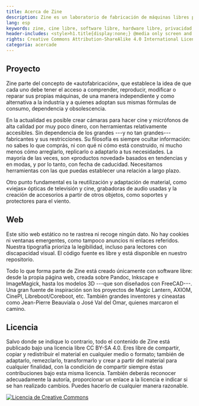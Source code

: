 ```yaml
---
title: Acerca de Zine
description: Zine es un laboratorio de fabricación de máquinas libres para capturar sonidos e imágenes, con acceso abierto a la documentación de su diseño. También encontrarás pequeñas notas sobre la relación —de dependencia— entre la tecnología, la técnica y el arte sonoro y cinematográfico. <hr class="descripcion">
lang: esp
keywords: zine, cine libre, software libre, hardware libre, privacidad, tecnología libre, autonomia digital, magic lantern, coreboot, libreboot, thinkpad, EM272
header-includes: <style>h1.title{display:none;} @media only screen and (min-width:665px) {a.seleccion.acerca::before{content:"➞ "; font-weight:bolder;}}</style>
rights: Creative Commons Attribution-ShareAlike 4.0 International License
categoria: acercade
---
```


## Proyecto

Zine parte del concepto de «autofabricación», que establece la idea de que cada uno debe tener el acceso a comprender, reproducir, modificar o reparar sus propias máquinas, de una manera independiente y como alternativa a la industria y a quienes adoptan sus mismas fórmulas de consumo, dependencia y obsolescencia.

En la actualidad es posible crear cámaras para hacer cine y micrófonos de alta calidad por muy poco dinero, con herramientas relativamente accesibles. Sin dependencia de los grandes ---y no tan grandes--- fabricantes y sus restricciones. Su filosofía es siempre ocultar información: no sabes lo que comprás, ni con qué ni cómo está construido, ni mucho menos cómo arreglarlo, replicarlo o adaptarlo a tus necesidades. La mayoría de las veces, son «productos novedad» basados en tendencias y en modas, y por lo tanto, con fecha de caducidad. Necesitamos herramientas con las que puedas establecer una relación a largo plazo.

Otro punto fundamental es la reutilización y adaptación de material, como «viejas» ópticas de televisión y cine, grabadoras de audio usadas y la creación de accesorios a partir de otros objetos, como soportes y protectores para el viento.

## Web

Este sitio web estático no te rastrea ni recoge ningún dato. No hay cookies ni ventanas emergentes, como tampoco anuncios ni enlaces referidos. Nuestra tipografía prioriza la legibilidad, incluso para lectores con discapacidad visual. El código fuente es libre y está disponible en nuestro repositorio.

Todo lo que forma parte de Zine está creado únicamente con software libre: desde la propia página web, creada sobre Pandoc, Inkscape e ImageMagick, hasta los modelos 3D ---que son diseñados con FreeCAD---. Una gran fuente de inspiración son los proyectos de Magic Lantern, AXIOM, CinePI, Libreboot/Coreboot, etc. También grandes inventores y cineastas como Jean-Pierre Beauviala o José Val del Omar, quienes marcaron el camino.

## Licencia

Salvo donde se indique lo contrario, todo el contenido de Zine está publicado bajo una licencia libre CC BY-SA 4.0. Eres libre de compartir, copiar y redistribuir el material en cualquier medio o formato; también de adaptarlo, remezclarlo, transformarlo y crear a partir del material para cualquier finalidad, con la condición de compartir siempre éstas contribuciones bajo esta misma licencia. También deberás reconocer adecuadamente la autoría, proporcionar un enlace a la licencia e indicar si se han realizado cambios. Puedes hacerlo de cualquier manera razonable.

<a rel="license" href="http://creativecommons.org/licenses/by-sa/4.0/"><img alt="Licencia de Creative Commons" style="border-width:0" src="https://i.creativecommons.org/l/by-sa/4.0/88x31.png" /></a>
